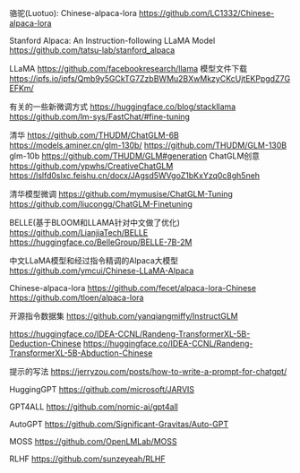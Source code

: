 骆驼(Luotuo): Chinese-alpaca-lora
https://github.com/LC1332/Chinese-alpaca-lora

Stanford Alpaca: An Instruction-following LLaMA Model
https://github.com/tatsu-lab/stanford_alpaca

LLaMA
https://github.com/facebookresearch/llama
模型文件下载
https://ipfs.io/ipfs/Qmb9y5GCkTG7ZzbBWMu2BXwMkzyCKcUjtEKPpgdZ7GEFKm/

有关的一些新微调方式
https://huggingface.co/blog/stackllama
https://github.com/lm-sys/FastChat/#fine-tuning

清华
https://github.com/THUDM/ChatGLM-6B
https://models.aminer.cn/glm-130b/
https://github.com/THUDM/GLM-130B
glm-10b
https://github.com/THUDM/GLM#generation
ChatGLM创意
https://github.com/ypwhs/CreativeChatGLM
https://lslfd0slxc.feishu.cn/docx/JAgsd5WVgoZ1bKxYzq0c8gh5neh

清华模型微调
https://github.com/mymusise/ChatGLM-Tuning
https://github.com/liucongg/ChatGLM-Finetuning


BELLE(基于BLOOM和LLAMA针对中文做了优化)
https://github.com/LianjiaTech/BELLE
https://huggingface.co/BelleGroup/BELLE-7B-2M


中文LLaMA模型和经过指令精调的Alpaca大模型
https://github.com/ymcui/Chinese-LLaMA-Alpaca

Chinese-alpaca-lora
https://github.com/fecet/alpaca-lora-Chinese
https://github.com/tloen/alpaca-lora

开源指令数据集
https://github.com/yanqiangmiffy/InstructGLM


https://huggingface.co/IDEA-CCNL/Randeng-TransformerXL-5B-Deduction-Chinese
https://huggingface.co/IDEA-CCNL/Randeng-TransformerXL-5B-Abduction-Chinese

提示的写法
https://jerryzou.com/posts/how-to-write-a-prompt-for-chatgpt/

HuggingGPT
https://github.com/microsoft/JARVIS

GPT4ALL
https://github.com/nomic-ai/gpt4all

AutoGPT
https://github.com/Significant-Gravitas/Auto-GPT

MOSS
https://github.com/OpenLMLab/MOSS

RLHF
https://github.com/sunzeyeah/RLHF
